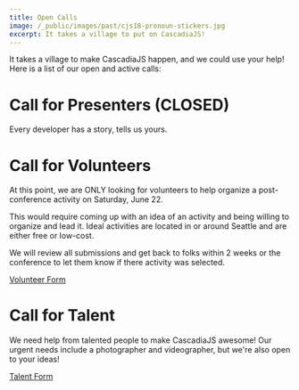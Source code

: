 ```yaml
---
title: Open Calls
image: /_public/images/past/cjs18-pronoun-stickers.jpg
excerpt: It takes a village to put on CascadiaJS!
---
```

It takes a village to make CascadiaJS happen, and we could use your help! Here is a list of our open and active calls:

# Call for Presenters (CLOSED)

Every developer has a story, tells us yours.

# Call for Volunteers

At this point, we are ONLY looking for volunteers to help organize a post-conference activity on Saturday, June 22. 

This would require coming up with an idea of an activity and being willing to organize and lead it. Ideal activities are located in or around Seattle and are either free or low-cost.

We will review all submissions and get back to folks within 2 weeks or the conference to let them know if there activity was selected.

<div class="cta secondary"><a target="_blank" href="https://airtable.com/appYEQ4JXnRFkHgNQ/shrsWwwIryZ9sEK3D">Volunteer Form</a></div>

# Call for Talent

We need help from talented people to make CascadiaJS awesome! Our urgent needs include a photographer and videographer, but we're also open to your ideas! 

<div class="cta secondary"><a target="_blank" href="https://airtable.com/appYEQ4JXnRFkHgNQ/pagRGi64BBiPn100K/form">Talent Form</a></div>
